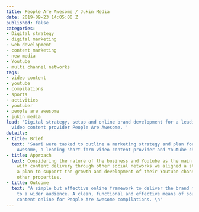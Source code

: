 ```yaml
---
title: People Are Awesome / Jukin Media
date: 2019-09-23 14:05:00 Z
published: false
categories:
- Digital strategy
- digital marketing
- web development
- content marketing
- new media
- Youtube
- multi channel networks
tags:
- video content
- youtube
- compilations
- sports
- activities
- youtuber
- people are awesome
- jukin media
lead: 'Digital strategy, setup and online brand development for a leading short-form
  video content provider People Are Awesome. '
details:
- title: Brief
  text: 'Saari were tasked to outline a marketing strategy and plan for People Are
    Awesome, a leading short-form video content provider and Youtube channel. '
- title: Approach
  text: Considering the nature of the business and Youtube as the main monetised property
    with content delivery through other social networks we aligned a strategy and
    a plan to support the growth and development of their Youtube channel alongside
    other properties.
- title: Outcome
  text: "A simple but effective online framework to deliver the brand message online
    to a wider audience. A clean, functional and effective means of sourcing original
    content online for People Are Awesome compilations. \n"
---
```


